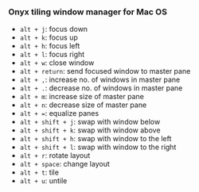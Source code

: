 ### Onyx tiling window manager for Mac OS

* `alt + j`: focus down
* `alt + k`: focus up
* `alt + h`: focus left
* `alt + l`: focus right
* `alt + w`: close window
* `alt + return`: send focused window to master pane
* `alt + ,`: increase no. of windows in master pane
* `alt + .`: decrease no. of windows in master pane
* `alt + m`: increase size of master pane
* `alt + n`: decrease size of master pane
* `alt + =`: equalize panes
* `alt + shift + j`: swap with window below
* `alt + shift + k`: swap with window above
* `alt + shift + h`: swap with window to the left
* `alt + shift + l`: swap with window to the right
* `alt + r`: rotate layout
* `alt + space`: change layout
* `alt + t`: tile
* `alt + u`: untile
